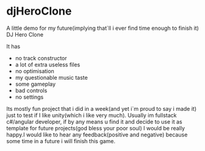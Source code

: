 # djHeroClone
A little demo for my future(implying that`ll i ever find time enough to finish it) DJ Hero Clone

It has 

* no track constructor
* a lot of extra useless files
* no optimisation
* my questionable music taste
* some gameplay
* bad controls
* no settings

Its mostly fun project that i did in a week(and yet i`m proud to say i made it) just to test if I like unity(which i like very much). Usually im fullstack c#/angular developer, if by any means u find it and decide to use it as template for future projects(god bless your poor soul) I would be really happy.I would like to hear any feedback(positive and negative) because some time in a future i will finish this game.  
